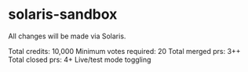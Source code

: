 # solaris-sandbox
All changes will be made via Solaris.

Total credits: 10,000
Minimum votes required: 20
Total merged prs: 3++
Total closed prs: 4+
Live/test mode toggling
